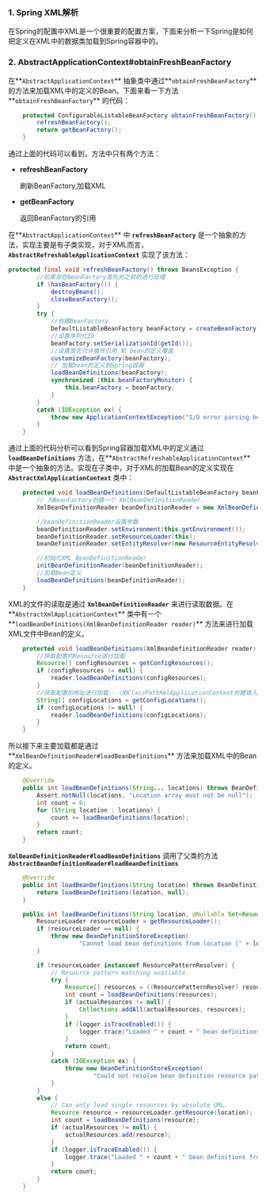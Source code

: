 ### 1. Spring XML解析

在Spring的配置中XML是一个很重要的配置方案，下面来分析一下Spring是如何把定义在XML中的数据类加载到Spring容器中的。

### 2. AbstractApplicationContext#obtainFreshBeanFactory

在**`AbstractApplicationContext`** 抽象类中通过**`obtainFreshBeanFactory`** 的方法来加载XML中的定义的Bean。下面来看一下方法**`obtainFreshBeanFactory`** 的代码：

```java
	protected ConfigurableListableBeanFactory obtainFreshBeanFactory() {
		refreshBeanFactory();
		return getBeanFactory();
	}
```

通过上面的代码可以看到，方法中只有两个方法：

- **refreshBeanFactory**

  刷新BeanFactory,加载XML

- **getBeanFactory**

  返回BeanFactory的引用

在**`AbstractApplicationContext`**  中 **`refreshBeanFactory`**  是一个抽象的方法，实现主要是有子类实现，对于XML而言，**`AbstractRefreshableApplicationContext`**  实现了该方法：

```java
protected final void refreshBeanFactory() throws BeansException {
    	//如果存在BeanFactory首先对之前的进行处理
		if (hasBeanFactory()) {
			destroyBeans();
			closeBeanFactory();
		}
		try {
            //创建BeanFactory
			DefaultListableBeanFactory beanFactory = createBeanFactory();
            //设置序列化ID
			beanFactory.setSerializationId(getId());
            //设置是否允许循环引用 和 bean的定义覆盖
			customizeBeanFactory(beanFactory);
            // 加载bean的定义到Spring容器
			loadBeanDefinitions(beanFactory);
			synchronized (this.beanFactoryMonitor) {
				this.beanFactory = beanFactory;
			}
		}
		catch (IOException ex) {
			throw new ApplicationContextException("I/O error parsing bean definition source for " + getDisplayName(), ex);
		}
	}
```

通过上面的代码分析可以看到Spring容器加载XML中的定义通过 **`loadBeanDefinitions`** 方法，在**`AbstractRefreshableApplicationContext`** 中是一个抽象的方法。实现在子类中，对于XML的加载Bean的定义实现在 **`AbstractXmlApplicationContext`**  类中：

```java
	protected void loadBeanDefinitions(DefaultListableBeanFactory beanFactory) throws BeansException, IOException {
		// 为BeanFactory创建一个 XmlBeanDefinitionReader.
		XmlBeanDefinitionReader beanDefinitionReader = new XmlBeanDefinitionReader(beanFactory);

		//beanDefinitionReader设置参数
		beanDefinitionReader.setEnvironment(this.getEnvironment());
		beanDefinitionReader.setResourceLoader(this);
		beanDefinitionReader.setEntityResolver(new ResourceEntityResolver(this));

		//初始化XML BeanDefinitionReader
		initBeanDefinitionReader(beanDefinitionReader);
        //加载Bean定义
		loadBeanDefinitions(beanDefinitionReader);
	}
```

XML的文件的读取是通过 **`XmlBeanDefinitionReader`** 来进行读取数据。在**`AbstractXmlApplicationContext`** 类中有一个**`loadBeanDefinitions(XmlBeanDefinitionReader reader)`**  方法来进行加载XML文件中Bean的定义。

```java
	protected void loadBeanDefinitions(XmlBeanDefinitionReader reader) throws BeansException, IOException {
        //获取配置的Resource进行加载
		Resource[] configResources = getConfigResources();
		if (configResources != null) {
			reader.loadBeanDefinitions(configResources);
		}
        //获取配置的地址进行加载--（用ClassPathXmlApplicationContext创建填入application.xml的就是通过这个地方加载）
		String[] configLocations = getConfigLocations();
		if (configLocations != null) {
			reader.loadBeanDefinitions(configLocations);
		}
	}
```

所以接下来主要加载都是通过**`XmlBeanDefinitionReader#loadBeanDefinitions`**  方法来加载XML中的Bean的定义。

```java
	@Override
	public int loadBeanDefinitions(String... locations) throws BeanDefinitionStoreException {
		Assert.notNull(locations, "Location array must not be null");
		int count = 0;
		for (String location : locations) {
			count += loadBeanDefinitions(location);
		}
		return count;
	}
```

**`XmlBeanDefinitionReader#loadBeanDefinitions`** 调用了父类的方法 **`AbstractBeanDefinitionReader#loadBeanDefinitions`** 

```java
	@Override
	public int loadBeanDefinitions(String location) throws BeanDefinitionStoreException {
		return loadBeanDefinitions(location, null);
	}

	public int loadBeanDefinitions(String location, @Nullable Set<Resource> actualResources) throws BeanDefinitionStoreException {
		ResourceLoader resourceLoader = getResourceLoader();
		if (resourceLoader == null) {
			throw new BeanDefinitionStoreException(
					"Cannot load bean definitions from location [" + location + "]: no ResourceLoader available");
		}

		if (resourceLoader instanceof ResourcePatternResolver) {
			// Resource pattern matching available.
			try {
				Resource[] resources = ((ResourcePatternResolver) resourceLoader).getResources(location);
				int count = loadBeanDefinitions(resources);
				if (actualResources != null) {
					Collections.addAll(actualResources, resources);
				}
				if (logger.isTraceEnabled()) {
					logger.trace("Loaded " + count + " bean definitions from location pattern [" + location + "]");
				}
				return count;
			}
			catch (IOException ex) {
				throw new BeanDefinitionStoreException(
						"Could not resolve bean definition resource pattern [" + location + "]", ex);
			}
		}
		else {
			// Can only load single resources by absolute URL.
			Resource resource = resourceLoader.getResource(location);
			int count = loadBeanDefinitions(resource);
			if (actualResources != null) {
				actualResources.add(resource);
			}
			if (logger.isTraceEnabled()) {
				logger.trace("Loaded " + count + " bean definitions from location [" + location + "]");
			}
			return count;
		}
	}
```

